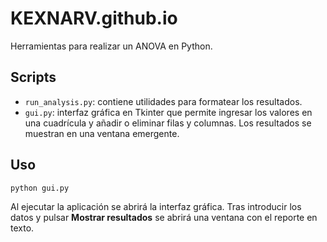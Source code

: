 # KEXNARV.github.io

Herramientas para realizar un ANOVA en Python.

## Scripts

- `run_analysis.py`: contiene utilidades para formatear los resultados.
- `gui.py`: interfaz gráfica en Tkinter que permite ingresar los valores en una cuadrícula y añadir o eliminar filas y columnas. Los resultados se muestran en una ventana emergente.

## Uso

```bash
python gui.py
```

Al ejecutar la aplicación se abrirá la interfaz gráfica. Tras introducir los datos y pulsar **Mostrar resultados** se abrirá una ventana con el reporte en texto.
